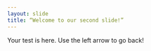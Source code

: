 ```yaml
---
layout: slide
title: “Welcome to our second slide!”
---
```

Your test is here.
Use the left arrow to go back!
